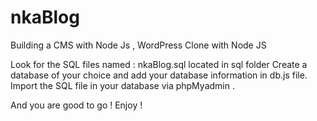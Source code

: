# nkaBlog
Building a CMS with Node Js , WordPress Clone with Node JS

Look  for  the  SQL   files  named : nkaBlog.sql  located in sql  folder 
Create  a  database  of  your choice  and  add your  database  information  in  db.js  file.
Import  the  SQL  file in  your  database   via phpMyadmin .

And  you  are  good  to  go !
Enjoy ! 
